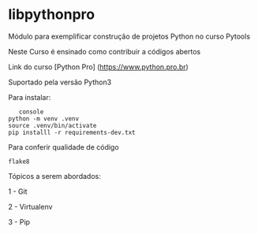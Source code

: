 # libpythonpro
Módulo para exemplificar construção de projetos Python no curso Pytools

Neste Curso é ensinado como contribuir a códigos abertos


Link do curso [Python Pro] (https://www.python.pro.br)

Suportado pela versão Python3

Para instalar: 

```
   console 
python -m venv .venv
source .venv/bin/activate
pip installl -r requirements-dev.txt

```
   
Para conferir qualidade de código
```console
flake8

```
Tópicos a serem abordados:

1 - Git

2 - Virtualenv

3 - Pip
